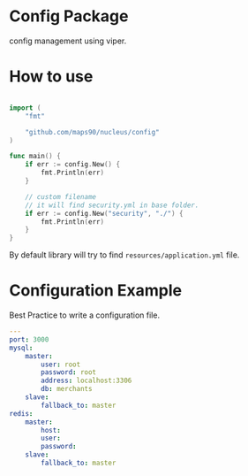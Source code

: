 # Config Package
config management using viper.

# How to use
```go

import (
    "fmt"

    "github.com/maps90/nucleus/config"
)

func main() {
    if err := config.New() {
        fmt.Println(err)
    }

    // custom filename
    // it will find security.yml in base folder.
    if err := config.New("security", "./") {
        fmt.Println(err)
    }
}

```

By default library will try to find `resources/application.yml` file.

# Configuration Example

Best Practice to write a configuration file.
```yaml
---
port: 3000
mysql:
    master:
        user: root
        password: root
        address: localhost:3306
        db: merchants
    slave:
        fallback_to: master
redis:
    master:
        host:
        user:
        password:
    slave:
        fallback_to: master

```